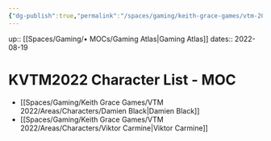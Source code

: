 ```yaml
---
{"dg-publish":true,"permalink":"/spaces/gaming/keith-grace-games/vtm-2022/mo-cs/kvtm-2022-character-list-moc/","dgHomeLink":true,"dgPassFrontmatter":true}
---
```


up:: [[Spaces/Gaming/• MOCs/Gaming Atlas|Gaming Atlas]]
dates:: 2022-08-19

# KVTM2022 Character List - MOC


- [[Spaces/Gaming/Keith Grace Games/VTM 2022/Areas/Characters/Damien Black|Damien Black]]
- [[Spaces/Gaming/Keith Grace Games/VTM 2022/Areas/Characters/Viktor Carmine|Viktor Carmine]]
